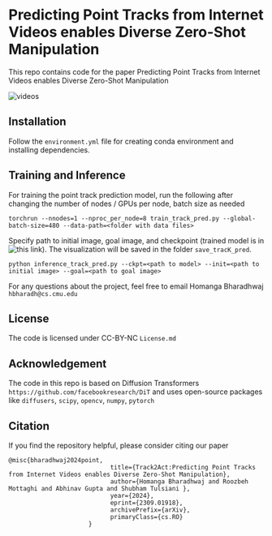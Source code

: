 
# Predicting Point Tracks from Internet Videos enables Diverse Zero-Shot Manipulation

This repo contains code for the paper Predicting Point Tracks from Internet Videos enables Diverse Zero-Shot Manipulation

![videos](./static/glimpse.gif)


## Installation

Follow the `environment.yml` file for creating conda environment and installing dependencies. 

## Training and Inference

For training the point track prediction model, run the following after changing the number of nodes / GPUs per node, batch size as needed 

```
torchrun --nnodes=1 --nproc_per_node=8 train_track_pred.py --global-batch-size=480 --data-path=<folder with data files>
```


Specify path to initial image, goal image, and checkpoint (trained model is in ![this]([https:link](https://drive.google.com/drive/folders/1UMe7ojGWcs6IiALp3K-9YpcfHV0PWcKv?usp=sharing)) link). The visualization will be saved in the folder `save_tracK_pred`. 


```
python inference_track_pred.py --ckpt=<path to model> --init=<path to initial image> --goal=<path to goal image>
```

For any questions about the project, feel free to email Homanga Bharadhwaj `hbharadh@cs.cmu.edu`


## License

The code is licensed under CC-BY-NC `License.md`

## Acknowledgement

The code in this repo is based on Diffusion Transformers `https://github.com/facebookresearch/DiT` and uses open-source packages like `diffusers`, `scipy`, `opencv`, `numpy`, `pytorch`


## Citation

If you find the repository helpful, please consider citing our paper

```
@misc{bharadhwaj2024point,
                            title={Track2Act:Predicting Point Tracks from Internet Videos enables Diverse Zero-Shot Manipulation},
                            author={Homanga Bharadhwaj and Roozbeh Mottaghi and Abhinav Gupta and Shubham Tulsiani },
                            year={2024},
                            eprint={2309.01918},
                            archivePrefix={arXiv},
                            primaryClass={cs.RO}
                      }
```

